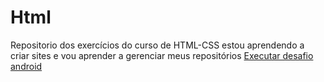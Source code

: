 # Html
 Repositorio dos exercícios do curso de HTML-CSS
estou aprendendo a criar sites e vou aprender a gerenciar meus repositórios
<a href="https://isabellacanha.github.io/Html/Desafio/androide/pag1#">Executar desafio android</a>